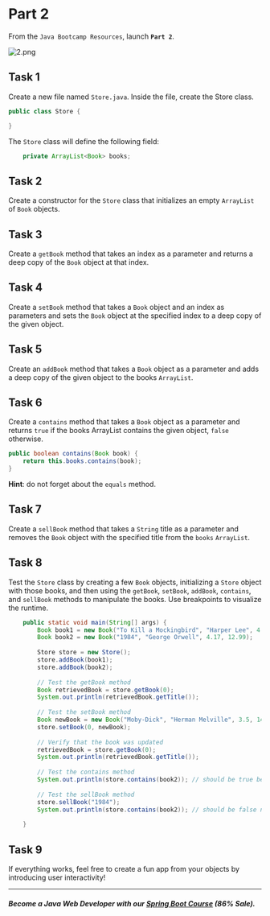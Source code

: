 # Part 2

From the `Java Bootcamp Resources`, launch **`Part 2`**.

![2.png](https://firebasestorage.googleapis.com/v0/b/learnthepart-75aed.appspot.com/o/images%2F4d714b6a-ae3f-4d16-8b31-70134b6710f6?alt=media&token=dd553cd9-af91-4185-b764-d504c82f628d)

## Task 1
Create a new file named `Store.java`. Inside the file, create the Store class.

```java
public class Store {

}
```

The `Store` class will define the following field:

```java
    private ArrayList<Book> books;
```

## Task 2
Create a constructor for the `Store` class that initializes an empty `ArrayList` of `Book` objects.

## Task 3
Create a `getBook` method that takes an index as a parameter and returns a deep copy of the `Book` object at that index.


## Task 4
Create a `setBook` method that takes a `Book` object and an index as parameters and sets the `Book` object at the specified index to a deep copy of the given object.

## Task 5

Create an `addBook` method that takes a `Book` object as a parameter and adds a deep copy of the given object to the books `ArrayList`.

## Task 6
Create a `contains` method that takes a `Book` object as a parameter and returns `true` if the books ArrayList contains the given object, `false` otherwise.

```java
public boolean contains(Book book) {
    return this.books.contains(book);
}
```
**Hint**: do not forget about the `equals` method.
## Task 7
Create a `sellBook` method that takes a `String` title as a parameter and removes the `Book` object with the specified title from the `books` `ArrayList`.

## Task 8
Test the `Store` class by creating a few `Book` objects, initializing a `Store` object with those books, and then using the `getBook`, `setBook`, `addBook`, `contains`, and `sellBook` methods to manipulate the books. Use breakpoints to visualize the runtime.

```java
    public static void main(String[] args) {
        Book book1 = new Book("To Kill a Mockingbird", "Harper Lee", 4.27, 15.99);
        Book book2 = new Book("1984", "George Orwell", 4.17, 12.99);
    
        Store store = new Store();
        store.addBook(book1);
        store.addBook(book2);
    
        // Test the getBook method
        Book retrievedBook = store.getBook(0);
        System.out.println(retrievedBook.getTitle());
    
        // Test the setBook method
        Book newBook = new Book("Moby-Dick", "Herman Melville", 3.5, 14.99);
        store.setBook(0, newBook);
    
        // Verify that the book was updated
        retrievedBook = store.getBook(0);
        System.out.println(retrievedBook.getTitle());
    
        // Test the contains method
        System.out.println(store.contains(book2)); // should be true before selling the book
    
        // Test the sellBook method
        store.sellBook("1984");
        System.out.println(store.contains(book2)); // should be false now
    
    }
```

## Task 9

If everything works, feel free to create a fun app from your objects by introducing user interactivity!

-----
##### Become a Java Web Developer with our [Spring Boot Course](https://udemy-redirect-app.herokuapp.com/spring) (86% Sale).